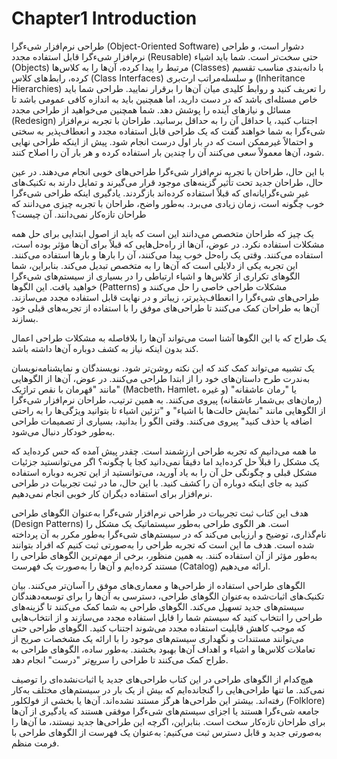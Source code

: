 # Chapter1 Introduction

طراحی نرم‌افزار شیءگرا (Object-Oriented Software) دشوار است، و طراحی نرم‌افزار شیءگرا قابل استفاده مجدد (Reusable) حتی سخت‌تر است. شما باید اشیاء (Objects) مرتبط را پیدا کرده، آن‌ها را به کلاس‌ها (Classes) با دانه‌بندی مناسب تقسیم کرده، رابط‌های کلاس (Class Interfaces) و سلسله‌مراتب ارث‌بری (Inheritance Hierarchies) را تعریف کنید و روابط کلیدی میان آن‌ها را برقرار نمایید. طراحی شما باید خاص مسئله‌ای باشد که در دست دارید، اما همچنین باید به اندازه کافی عمومی باشد تا مسائل و نیازهای آینده را پوشش دهد. شما همچنین می‌خواهید از طراحی مجدد (Redesign) اجتناب کنید، یا حداقل آن را به حداقل برسانید. طراحان با تجربه نرم‌افزار شیءگرا به شما خواهند گفت که یک طراحی قابل استفاده مجدد و انعطاف‌پذیر به سختی و احتمالاً غیرممکن است که در بار اول درست انجام شود. پیش از اینکه طراحی نهایی شود، آن‌ها معمولاً سعی می‌کنند آن را چندین بار استفاده کرده و هر بار آن را اصلاح کنند.

با این حال، طراحان با تجربه نرم‌افزار شیءگرا طراحی‌های خوبی انجام می‌دهند. در عین حال، طراحان جدید تحت تأثیر گزینه‌های موجود قرار می‌گیرند و تمایل دارند به تکنیک‌های غیر شیءگرایانه‌ای که قبلاً استفاده کرده‌اند بازگردند. یادگیری اینکه طراحی شیءگرا خوب چگونه است، زمان زیادی می‌برد. به‌طور واضح، طراحان با تجربه چیزی می‌دانند که طراحان تازه‌کار نمی‌دانند. آن چیست؟

یک چیز که طراحان متخصص می‌دانند این است که باید از اصول ابتدایی برای حل همه مشکلات استفاده نکرد. در عوض، آن‌ها از راه‌حل‌هایی که قبلاً برای آن‌ها مؤثر بوده است، استفاده می‌کنند. وقتی یک راه‌حل خوب پیدا می‌کنند، آن را بارها و بارها استفاده می‌کنند. این تجربه یکی از دلایلی است که آن‌ها را به متخصص تبدیل می‌کند. بنابراین، شما الگوهای تکراری از کلاس‌ها و اشیاء ارتباطی را در بسیاری از سیستم‌های شیءگرا خواهید یافت. این الگوها (Patterns) مشکلات طراحی خاصی را حل می‌کنند و طراحی‌های شیءگرا را انعطاف‌پذیرتر، زیباتر و در نهایت قابل استفاده مجدد می‌سازند. آن‌ها به طراحان کمک می‌کنند تا طراحی‌های موفق را با استفاده از تجربه‌های قبلی خود بسازند.

یک طراح که با این الگوها آشنا است می‌تواند آن‌ها را بلافاصله به مشکلات طراحی اعمال کند بدون اینکه نیاز به کشف دوباره آن‌ها داشته باشد.

یک تشبیه می‌تواند کمک کند که این نکته روشن‌تر شود. نویسندگان و نمایشنامه‌نویسان به‌ندرت طرح داستان‌های خود را از ابتدا طراحی می‌کنند. در عوض، آن‌ها از الگوهایی مانند "قهرمان با نقص تراژیک" (Macbeth، Hamlet، و غیره) یا "رمان عاشقانه" (رمان‌های بی‌شمار عاشقانه) پیروی می‌کنند. به همین ترتیب، طراحان نرم‌افزار شیءگرا از الگوهایی مانند "نمایش حالت‌ها با اشیاء" و "تزئین اشیاء تا بتوانید ویژگی‌ها را به راحتی اضافه یا حذف کنید" پیروی می‌کنند. وقتی الگو را بدانید، بسیاری از تصمیمات طراحی به‌طور خودکار دنبال می‌شود.

ما همه می‌دانیم که تجربه طراحی ارزشمند است. چقدر پیش آمده که حس کرده‌اید که یک مشکل را قبلاً حل کرده‌اید اما دقیقاً نمی‌دانید کجا یا چگونه؟ اگر می‌توانستید جزئیات مشکل قبلی و چگونگی حل آن را به یاد آورید، می‌توانستید از این تجربه دوباره استفاده کنید به جای اینکه دوباره آن را کشف کنید. با این حال، ما در ثبت تجربیات در طراحی نرم‌افزار برای استفاده دیگران کار خوبی انجام نمی‌دهیم.

هدف این کتاب ثبت تجربیات در طراحی نرم‌افزار شیءگرا به‌عنوان الگوهای طراحی (Design Patterns) است. هر الگوی طراحی به‌طور سیستماتیک یک مشکل را نام‌گذاری، توضیح و ارزیابی می‌کند که در سیستم‌های شیءگرا به‌طور مکرر به آن پرداخته شده است. هدف ما این است که تجربه طراحی را به‌صورتی ثبت کنیم که افراد بتوانند به‌طور مؤثر از آن استفاده کنند. به همین منظور، برخی از مهم‌ترین الگوهای طراحی را مستند کرده‌ایم و آن‌ها را به‌صورت یک فهرست (Catalog) ارائه می‌دهیم.

الگوهای طراحی استفاده از طراحی‌ها و معماری‌های موفق را آسان‌تر می‌کنند. بیان تکنیک‌های اثبات‌شده به‌عنوان الگوهای طراحی، دسترسی به آن‌ها را برای توسعه‌دهندگان سیستم‌های جدید تسهیل می‌کند. الگوهای طراحی به شما کمک می‌کنند تا گزینه‌های طراحی را انتخاب کنید که سیستم شما را قابل استفاده مجدد می‌سازند و از انتخاب‌هایی که موجب کاهش قابلیت استفاده مجدد می‌شوند اجتناب کنید. الگوهای طراحی حتی می‌توانند مستندات و نگهداری سیستم‌های موجود را با ارائه یک مشخصات صریح از تعاملات کلاس‌ها و اشیاء و اهداف آن‌ها بهبود بخشند. به‌طور ساده، الگوهای طراحی به طراح کمک می‌کنند تا طراحی را سریع‌تر "درست" انجام دهد.

هیچ‌کدام از الگوهای طراحی در این کتاب طراحی‌های جدید یا اثبات‌نشده‌ای را توصیف نمی‌کند. ما تنها طراحی‌هایی را گنجانده‌ایم که بیش از یک بار در سیستم‌های مختلف به‌کار رفته‌اند. بیشتر این طراحی‌ها هرگز مستند نشده‌اند. آن‌ها یا بخشی از فولکلور (Folklore) جامعه شیءگرا هستند یا اجزای سیستم‌های شیءگرا موفقی هستند که یادگیری از آن‌ها برای طراحان تازه‌کار سخت است. بنابراین، اگرچه این طراحی‌ها جدید نیستند، ما آن‌ها را به‌صورتی جدید و قابل دسترس ثبت می‌کنیم: به‌عنوان یک فهرست از الگوهای طراحی با فرمت منظم.
